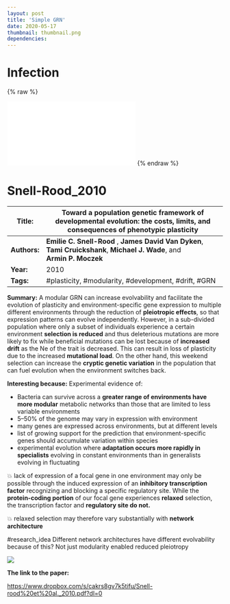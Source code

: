 ```yaml
---
layout: post
title: 'Simple GRN'
date: 2020-05-17
thumbnail: thumbnail.png
dependencies:
---
```


# Infection

{% raw %}

<script>
function resizeIframe(obj) {
obj.style.height = obj.contentWindow.document.body.scrollHeight + 'px';
obj.style.width = obj.contentWindow.document.body.scrollWidth + 'px';
}
</script>
<iframe frameborder="0" marginheight="20" marginwidth="35" scrolling="no" onload="resizeIframe(this)" src="js//index.html"></iframe>
{% endraw %}

# Snell-Rood_2010

| **Title:**   | **Toward a population genetic framework of developmental evolution: the costs, limits, and consequences of phenotypic plasticity** |
| ------------ | ---------------------------------------------------------------------------------------------------------------------------------- |
| **Authors:** | **Emilie C. Snell-Rood** , **James David Van Dyken**, **Tami Cruickshank**, **Michael J. Wade**, and<br>**Armin P. Moczek**        |
| **Year:**    | 2010                                                                                                                               |
| **Tags:**    | #plasticity, #modularity, #development, #drift, #GRN                                                                               |


**Summary:**
A modular GRN can increase evolvability and facilitate the evolution of plasticity and environment-specific gene expression to multiple different environments through the reduction of **pleiotropic effects**, so that expression patterns can evolve independently. However, in a sub-divided population where only a subset of individuals experience a certain environment **selection is reduced** and thus deleterious mutations are more likely to fix while beneficial mutations can be lost because of **increased drift** as the Ne of the trait is decreased. This can result in loss of plasticity due to the increased **mutational load**. On the other hand, this weekend selection can increase the **cryptic genetic variation** in the population that can fuel evolution when the environment switches back. 

**Interesting because:**
Experimental evidence of:

- Bacteria can survive across a **greater range of environments have more modular** metabolic networks than those that are limited to less variable environments 
- 5–50% of the genome may vary in expression with environment
- many genes are expressed across environments, but at different levels
- list of growing support for the prediction that environment-specific genes should accumulate variation within species
- experimental evolution where **adaptation occurs more rapidly in specialists** evolving in constant environments than in generalists evolving in fluctuating

💥 
lack of expression of a focal gene in one environment may only be possible through the induced expression of an **inhibitory transcription factor** recognizing and blocking a specific regulatory site. While the **protein-coding portion** of our focal gene experiences **relaxed** selection, the transcription factor and **regulatory site do not.**

💥
relaxed selection may therefore vary substantially with **network architecture**

#research_idea
Different network architectures have different evolvability because of this? Not just modularity enabled reduced pleiotropy




![](https://paper-attachments.dropbox.com/s_83D6EE6033C5BE25939BEE0E370DABC74EF573F48E65A5A300F1765F2280C35B_1599079680123_image.png)




**The link to the paper:**


https://www.dropbox.com/s/cakrs8gv7k5tifu/Snell-rood%20et%20al._2010.pdf?dl=0


